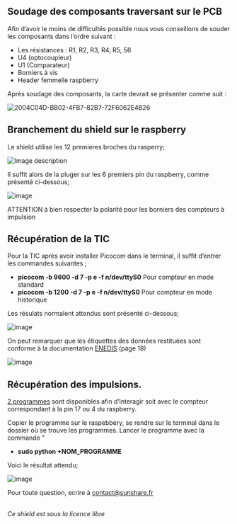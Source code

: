 
## Soudage des composants traversant sur le PCB

Afin d’avoir le moins de difficultés possible nous vous conseillons de souder les composants dans l’ordre suivant :
- Les résistances : R1, R2, R3, R4, R5, 56
- U4 (optocoupleur)
- U1 (Comparateur)
- Borniers à vis
- Header femmelle raspberry

Après soudage des composants, la carte devrait se présenter comme suit : 


![2004C04D-BB02-4FB7-82B7-72F6062E4B26](https://user-images.githubusercontent.com/39769580/76019076-7897df80-5f21-11ea-9535-1b0dbdda3ec3.jpeg)

## Branchement du shield sur le raspberry
Le shield utilise les 12 premieres broches du rasperry; 

![Image description](https://user-images.githubusercontent.com/39769580/76015897-328c4d00-5f1c-11ea-9de5-c1fc46b414e7.png)

Il suffit alors de la pluger sur les 6 premiers pin du raspberry, comme présenté ci-dessous; 

![image](https://user-images.githubusercontent.com/39769580/76018951-41293300-5f21-11ea-9645-6601f511ff1f.png)


ATTENTION à bien respecter la polarité pour les borniers des compteurs à impulsion

## Récupération de la TIC

Pour la TIC après avoir installer Picocom dans le terminal, il suffit d’entrer les commandes suivantes ; 

- **picocom -b 9600 -d 7 -p e -f n/dev/ttyS0**  Pour compteur en mode standard 
- **picocom -b 1200 -d 7 -p e -f n/dev/ttyS0**  Pour compteur en mode historique

Les résulats normalent attendus sont présenté ci-dessous; 

![image](https://user-images.githubusercontent.com/39769580/76019730-75e9ba00-5f22-11ea-980c-cfb8cacd7eb9.png)

On peut remarquer que les étiquettes des données restituées sont conforme à la documentation <a href="https://www.enedis.fr/sites/default/files/Enedis-NOI-CPT_54E.pdf" target="_blank" >ENEDIS</a> (page 18) 

![image](https://user-images.githubusercontent.com/39769580/76018539-7e40f580-5f20-11ea-8d4a-857c920ca5a5.png)


 ## Récupération des impulsions. 

 <a href="https://github.com/sunsharebox/sunshield_linky/tree/master/Recuperation_Compteur_impulsion" target="_blank" >2 programmes</a> sont disponibles afin d’interagir soit avec le compteur correspondant à la pin 17 ou 4 du raspberry. 

Copier le programme sur le raspebbery, se rendre sur le terminal dans le dossier où se trouve les programmes. Lancer le programme avec la commande "

- **sudo python +NOM_PROGRAMME**

Voici le résultat attendu; 


![image](https://user-images.githubusercontent.com/39769580/76019459-0a075180-5f22-11ea-91ad-e65626841355.png)



 <p> Pour toute question, ecrire à <a href="mailto:contact@sunshare.fr/">contact@sunshare.fr</a><br><br>
</p>


*Ce shield est sous la licence libre*

